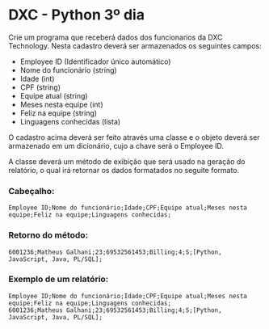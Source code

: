 # DXC - Python 3º dia
Crie um programa que receberá dados dos funcionarios da DXC Technology. Nesta cadastro deverá ser armazenados os seguintes campos:
* Employee ID (Identificador único automático)
* Nome do funcionário (string)
* Idade (int)
* CPF (string)
* Equipe atual (string)
* Meses nesta equipe (int)
* Feliz na equipe (string)
* Linguagens conhecidas (lista)

O cadastro acima deverá ser feito através uma classe e o objeto deverá ser armazenado em um dicionário, cujo a chave será o Employee ID.

A classe deverá um método de exibição que será usado na geração do relatório, o qual irá retornar os dados formatados no seguite formato.

### Cabeçalho:
```text
Employee ID;Nome do funcionário;Idade;CPF;Equipe atual;Meses nesta equipe;Feliz na equipe;Linguagens conhecidas;
```
### Retorno do método:
```text
6001236;Matheus Galhani;23;69532561453;Billing;4;S;[Python, JavaScript, Java, PL/SQL];
```
### Exemplo de um relatório:
```text
Employee ID;Nome do funcionário;Idade;CPF;Equipe atual;Meses nesta equipe;Feliz na equipe;Linguagens conhecidas;
6001236;Matheus Galhani;23;69532561453;Billing;4;S;[Python, JavaScript, Java, PL/SQL];
```

